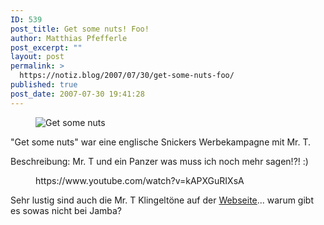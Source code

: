 ```yaml
---
ID: 539
post_title: Get some nuts! Foo!
author: Matthias Pfefferle
post_excerpt: ""
layout: post
permalink: >
  https://notiz.blog/2007/07/30/get-some-nuts-foo/
published: true
post_date: 2007-07-30 19:41:28
---
```

<!-- wp:image {"align":"center"} -->
<figure class="wp-block-image aligncenter"><img src="https://notiz.blog/wp-content/uploads/2007/07/getsomenuts.png" alt="Get some nuts" /></figure>
<!-- /wp:image -->

<!-- wp:paragraph -->
<p>"Get some nuts" war eine englische Snickers Werbekampagne mit Mr. T.</p>
<!-- /wp:paragraph -->

<!-- wp:paragraph -->
<p>Beschreibung: Mr. T und ein Panzer was muss ich noch mehr sagen!?! :)</p>
<!-- /wp:paragraph -->

<!-- wp:more -->
<!--more-->
<!-- /wp:more -->

<!-- wp:core-embed/youtube {"url":"https://www.youtube.com/watch?v=kAPXGuRIXsA","type":"video","providerNameSlug":"youtube"} -->
<figure class="wp-block-embed-youtube wp-block-embed is-type-video is-provider-youtube">
	https://www.youtube.com/watch?v=kAPXGuRIXsA
</figure>
<!-- /wp:core-embed/youtube -->

<!-- wp:paragraph -->
<p>Sehr lustig sind auch die Mr. T Klingeltöne auf der <a href="http://www.getsomenuts.tv/">Webseite</a>... warum gibt es sowas nicht bei Jamba?</p>
<!-- /wp:paragraph -->